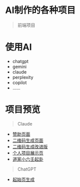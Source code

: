 # AI制作的各种项目
> 前端项目

# 使用AI
- chatgpt
- gemini
- claude
- perplexity
- copilot
- ……

# 项目预览
> Claude
- [赞助页面](https://wchenyi.github.io/donate)
- [二维码生成页面](https://projects.wangcy.site/QR/QR.html)
- [二维码生成改进版](https://projects.wangcy.site/QR/upgrade/index.html)
- [个人项目展示页](https://projects.wangcy.site/lib/index.html)
- [道家小六壬起卦](https://wchenyi.github.io/daoist-xiaoliiu/)

> ChatGPT
- [起始页生成](https://wchenyi.github.io/Auto-search)
